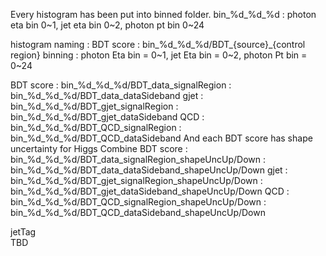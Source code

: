 Every histogram has been put into binned folder.
bin_%d_%d_%d : photon eta bin 0~1, jet eta bin 0~2, photon pt bin 0~24

histogram naming : 
BDT score : bin_%d_%d_%d/BDT_{source}_{control region}
binning : photon Eta bin = 0~1, jet Eta bin = 0~2, photon Pt bin = 0~24

BDT score : bin_%d_%d_%d/BDT_data_signalRegion
          : bin_%d_%d_%d/BDT_data_dataSideband
     gjet : bin_%d_%d_%d/BDT_gjet_signalRegion
          : bin_%d_%d_%d/BDT_gjet_dataSideband
     QCD  : bin_%d_%d_%d/BDT_QCD_signalRegion
          : bin_%d_%d_%d/BDT_QCD_dataSideband
And each BDT score has shape uncertainty for Higgs Combine
BDT score : bin_%d_%d_%d/BDT_data_signalRegion_shapeUncUp/Down
          : bin_%d_%d_%d/BDT_data_dataSideband_shapeUncUp/Down
     gjet : bin_%d_%d_%d/BDT_gjet_signalRegion_shapeUncUp/Down
          : bin_%d_%d_%d/BDT_gjet_dataSideband_shapeUncUp/Down
     QCD  : bin_%d_%d_%d/BDT_QCD_signalRegion_shapeUncUp/Down
          : bin_%d_%d_%d/BDT_QCD_dataSideband_shapeUncUp/Down

jetTag          
TBD
